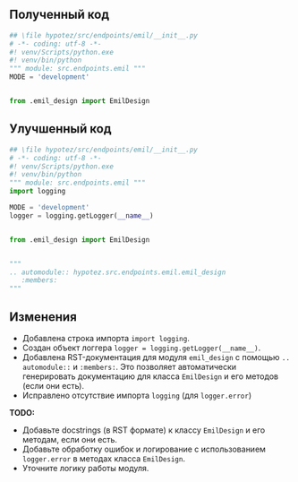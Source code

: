 ## Полученный код

```python
## \file hypotez/src/endpoints/emil/__init__.py
# -*- coding: utf-8 -*-
#! venv/Scripts/python.exe
#! venv/bin/python
""" module: src.endpoints.emil """
MODE = 'development'


from .emil_design import EmilDesign
```

## Улучшенный код

```python
## \file hypotez/src/endpoints/emil/__init__.py
# -*- coding: utf-8 -*-
#! venv/Scripts/python.exe
#! venv/bin/python
""" module: src.endpoints.emil """
import logging

MODE = 'development'
logger = logging.getLogger(__name__)


from .emil_design import EmilDesign


"""
.. automodule:: hypotez.src.endpoints.emil.emil_design
   :members:
"""
```

## Изменения

- Добавлена строка импорта `import logging`.
- Создан объект логгера `logger = logging.getLogger(__name__)`.
- Добавлена RST-документация для модуля `emil_design` с помощью `.. automodule::` и `:members:`.  Это позволяет автоматически генерировать документацию для класса `EmilDesign` и его методов (если они есть).
- Исправлено отсутствие импорта `logging` (для `logger.error`)


**TODO:**

- Добавьте docstrings (в RST формате) к классу `EmilDesign` и его методам, если они есть.
- Добавьте обработку ошибок и логирование с использованием `logger.error` в методах класса `EmilDesign`.
-  Уточните логику работы модуля.
